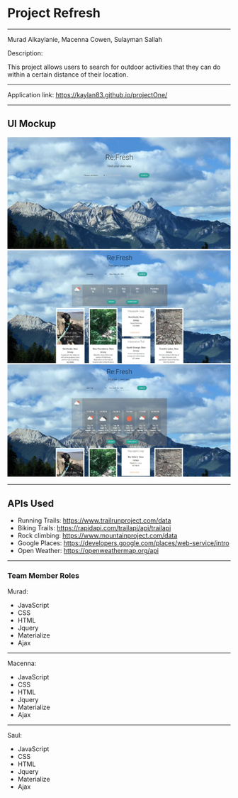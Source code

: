 # Project Refresh

---

Murad Alkaylanie, Macenna Cowen, Sulayman Sallah


Description:

This project allows users to search for outdoor activities that they can do within a certain distance of their location.

---
Application link: https://kaylan83.github.io/projectOne/

---

## UI Mockup

![Refresh Home](assets/screenShots/screenshot1.JPG)
![Refresh with today weather](assets/screenShots/screenshot2.JPG)
![Refresh with forecast](assets/screenShots/screenshot3.JPG)

---

## APIs Used

- Running Trails: https://www.trailrunproject.com/data
- Biking Trails: https://rapidapi.com/trailapi/api/trailapi
- Rock climbing: https://www.mountainproject.com/data
- Google Places: https://developers.google.com/places/web-service/intro
- Open Weather: https://openweathermap.org/api

---

### Team Member Roles

Murad:
- JavaScript
- CSS
- HTML
- Jquery
- Materialize
- Ajax

---

Macenna: 
- JavaScript
- CSS
- HTML
- Jquery
- Materialize
- Ajax

---

Saul:
- JavaScript
- CSS
- HTML
- Jquery
- Materialize
- Ajax





